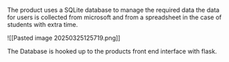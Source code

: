 The product uses a SQLite database to manage the required data the data for users is collected from microsoft and from a spreadsheet in the case of students with extra time. 

![[Pasted image 20250325125719.png]]

The Database is hooked up to the products front end interface with flask. 